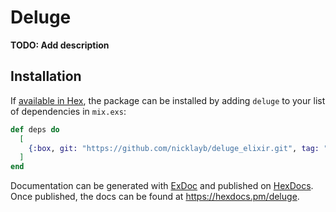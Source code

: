 # Deluge

**TODO: Add description**

## Installation

If [available in Hex](https://hex.pm/docs/publish), the package can be installed
by adding `deluge` to your list of dependencies in `mix.exs`:

```elixir
def deps do
  [
    {:box, git: "https://github.com/nicklayb/deluge_elixir.git", tag: "0.1.0"},
  ]
end
```

Documentation can be generated with [ExDoc](https://github.com/elixir-lang/ex_doc)
and published on [HexDocs](https://hexdocs.pm). Once published, the docs can
be found at <https://hexdocs.pm/deluge>.

